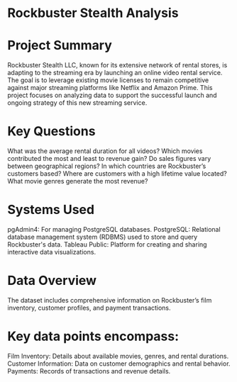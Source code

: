 # Rockbuster Stealth Analysis
# Project Summary
Rockbuster Stealth LLC, known for its extensive network of rental stores, is adapting to the streaming era by launching an online video rental service. The goal is to leverage existing movie licenses to remain competitive against major streaming platforms like Netflix and Amazon Prime. This project focuses on analyzing data to support the successful launch and ongoing strategy of this new streaming service.

# Key Questions
What was the average rental duration for all videos?
Which movies contributed the most and least to revenue gain?
Do sales figures vary between geographical regions?
In which countries are Rockbuster’s customers based?
Where are customers with a high lifetime value located?
What movie genres generate the most revenue?
# Systems Used
pgAdmin4: For managing PostgreSQL databases.
PostgreSQL: Relational database management system (RDBMS) used to store and query Rockbuster's data.
Tableau Public: Platform for creating and sharing interactive data visualizations.
# Data Overview
The dataset includes comprehensive information on Rockbuster’s film inventory, customer profiles, and payment transactions.

# Key data points encompass:
Film Inventory: Details about available movies, genres, and rental durations.
Customer Information: Data on customer demographics and rental behavior.
Payments: Records of transactions and revenue details.

